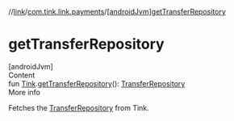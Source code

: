 //[link](../index.md)/[com.tink.link.payments](index.md)/[[androidJvm]getTransferRepository]([android-jvm]get-transfer-repository.md)



# getTransferRepository  
[androidJvm]  
Content  
fun [Tink](../com.tink.core/[android-jvm]-tink/index.md).[getTransferRepository]([android-jvm]get-transfer-repository.md)(): [TransferRepository]([android-jvm]-transfer-repository/index.md)  
More info  


Fetches the [TransferRepository]([android-jvm]-transfer-repository/index.md) from Tink.

  



